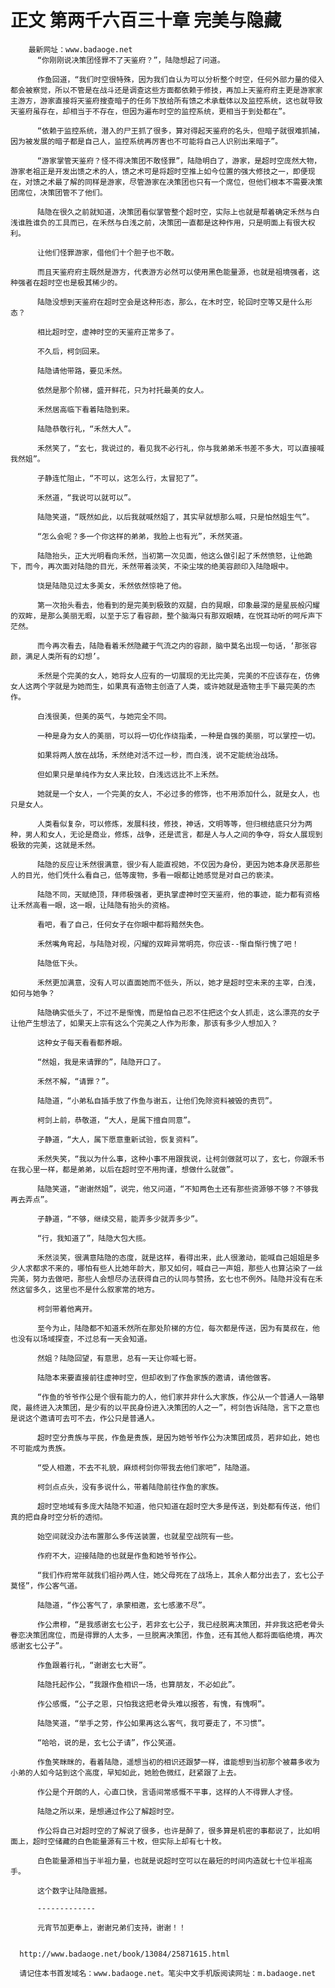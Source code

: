 # 正文 第两千六百三十章 完美与隐藏
        最新网址：www.badaoge.net
          “你刚刚说决策团怪罪不了天鉴府？”，陆隐想起了问道。
      
          作鱼回道，“我们时空很特殊，因为我们自认为可以分析整个时空，任何外部力量的侵入都会被察觉，所以不管是在战斗还是调查这些方面都依赖于修技，再加上天鉴府府主更是游家家主游方，游家直接将天鉴府搜查暗子的任务下放给所有馈之术承载体以及监控系统，这也就导致天鉴府虽存在，却相当于不存在，但因为遍布时空的监控系统，更相当于到处都在”。
      
          “依赖于监控系统，潜入的尸王抓了很多，算对得起天鉴府的名头，但暗子就很难抓捕，因为被发展的暗子都是自己人，监控系统再厉害也不可能将自己人识别出来暗子”。
      
          “游家掌管天鉴府？怪不得决策团不敢怪罪”，陆隐明白了，游家，是超时空庞然大物，游家老祖正是开发出馈之术的人，馈之术可是将超时空推上如今位置的强大修技之一，即便现在，对馈之术最了解的同样是游家，尽管游家在决策团也只有一个席位，但他们根本不需要决策团席位，决策团管不了他们。
      
          陆隐在很久之前就知道，决策团看似掌管整个超时空，实际上也就是帮着确定禾然与白浅谁胜谁负的工具而已，在禾然与白浅之前，决策团一直都是这种作用，只是明面上有很大权利。
      
          让他们怪罪游家，借他们十个胆子也不敢。
      
          而且天鉴府府主既然是游方，代表游方必然可以使用黑色能量源，也就是祖境强者，这种强者在超时空也是极其稀少的。
      
          陆隐没想到天鉴府在超时空会是这种形态，那么，在木时空，轮回时空等又是什么形态？
      
          相比超时空，虚神时空的天鉴府正常多了。
      
          不久后，柯剑回来。
      
          陆隐请他带路，要见禾然。
      
          依然是那个阶梯，盛开鲜花，只为衬托最美的女人。
      
          禾然居高临下看着陆隐到来。
      
          陆隐恭敬行礼，“禾然大人”。
      
          禾然笑了，“玄七，我说过的，看见我不必行礼，你与我弟弟禾书差不多大，可以直接喊我然姐”。
      
          子静连忙阻止，“不可以，这怎么行，太冒犯了”。
      
          禾然道，“我说可以就可以”。
      
          陆隐笑道，“既然如此，以后我就喊然姐了，其实早就想那么喊，只是怕然姐生气”。
      
          “怎么会呢？多一个你这样的弟弟，我脸上也有光”，禾然笑道。
      
          陆隐抬头，正大光明看向禾然，当初第一次见面，他这么做引起了禾然愤怒，让他跪下，而今，再次面对陆隐的目光，禾然带着淡笑，不染尘埃的绝美容颜印入陆隐眼中。
      
          饶是陆隐见过太多美女，禾然依然惊艳了他。
      
          第一次抬头看去，他看到的是完美到极致的双腿，白的晃眼，印象最深的是星辰般闪耀的双眸，是那么美丽无暇，以至于忘了看容颜，整个脑海只有那双眼睛，在悦耳动听的呵斥声下茫然。
      
          而今再次看去，陆隐看着禾然隐藏于气流之内的容颜，脑中莫名出现一句话，‘那张容颜，满足人类所有的幻想’。
      
          禾然是个完美的女人，她将女人应有的一切展现的无比完美，完美的不应该存在，仿佛女人这两个字就是为她而生，如果真有造物主创造了人类，或许她就是造物主手下最完美的杰作。
      
          白浅很美，但美的英气，与她完全不同。
      
          一种是身为女人的美丽，可以将一切化作绕指柔，一种是自强的美丽，可以掌控一切。
      
          如果将两人放在战场，禾然绝对活不过一秒，而白浅，说不定能统治战场。
      
          但如果只是单纯作为女人来比较，白浅远远比不上禾然。
      
          她就是一个女人，一个完美的女人，不必过多的修饰，也不用添加什么，就是女人，也只是女人。
      
          人类看似复杂，可以修炼，发展科技，修技，神话，文明等等，但归根结底只分为两种，男人和女人，无论是商业，修炼，战争，还是谎言，都是人与人之间的争夺，将女人展现到极致的完美，这就是禾然。
      
          陆隐的反应让禾然很满意，很少有人能直视她，不仅因为身份，更因为她本身厌恶那些人的目光，他们凭什么看自己，低等废物，多看一眼都让她感觉是对自己的亵渎。
      
          陆隐不同，天赋绝顶，拜师极强者，更执掌虚神时空天鉴府，他的事迹，能力都有资格让禾然高看一眼，这一眼，让陆隐有抬头的资格。
      
          看吧，看了自己，任何女子在你眼中都将黯然失色。
      
          禾然嘴角弯起，与陆隐对视，闪耀的双眸异常明亮，你应该--惭自惭行愧了吧！
      
          陆隐低下头。
      
          禾然更加满意，没有人可以直面她而不低头，所以，她才是超时空未来的主宰，白浅，如何与她争？
      
          陆隐确实低头了，不过不是惭愧，而是怕自己忍不住把这个女人抓走，这么漂亮的女子让他产生想法了，如果天上宗有这么个完美之人作为形象，那该有多少人想加入？
      
          这种女子每天看看都养眼。
      
          “然姐，我是来请罪的”，陆隐开口了。
      
          禾然不解，“请罪？”。
      
          陆隐道，“小弟私自插手放了作鱼与谢五，让他们免除资料被毁的责罚”。
      
          柯剑上前，恭敬道，“大人，是属下擅自同意”。
      
          子静道，“大人，属下愿意重新试验，恢复资料”。
      
          禾然失笑，“我以为什么事，这种小事不用跟我说，让柯剑做就可以了，玄七，你跟禾书在我心里一样，都是弟弟，以后在超时空不用拘谨，想做什么就做”。
      
          陆隐笑道，“谢谢然姐”，说完，他又问道，“不知两色土还有那些资源够不够？不够我再去弄点”。
      
          子静道，“不够，继续交易，能弄多少就弄多少”。
      
          “行，我知道了”，陆隐大包大揽。
      
          禾然淡笑，很满意陆隐的态度，就是这样，看得出来，此人很激动，能喊自己姐姐是多少人求都求不来的，哪怕有些人比她年龄大，那又如何，喊自己一声姐，那些人也算沾染了一丝完美，努力去做吧，那些人会想尽办法获得自己的认同与赞扬，玄七也不例外。陆隐并没有在禾然这留多久，这里也不是什么叙家常的地方。
      
          柯剑带着他离开。
      
          至今为止，陆隐都不知道禾然所在那处阶梯的方位，每次都是传送，因为有莫叔在，他也没有以场域探查，不过总有一天会知道。
      
          然姐？陆隐回望，有意思，总有一天让你喊七哥。
      
          陆隐本来要直接前往虚神时空，但却收到了作鱼家族的邀请，请他做客。
      
          “作鱼的爷爷作公是个很有能力的人，他们家并非什么大家族，作公从一个普通人一路攀爬，最终进入决策团，是少有的以平民身份进入决策团的人之一”，柯剑告诉陆隐，言下之意也是说这个邀请可去可不去，作公只是普通人。
      
          超时空分贵族与平民，作鱼是贵族，是因为她爷爷作公为决策团成员，若非如此，她也不可能成为贵族。
      
          “受人相邀，不去不礼貌，麻烦柯剑你带我去他们家吧”，陆隐道。
      
          柯剑点点头，没有多说什么，带着陆隐前往作鱼的家族。
      
          超时空地域有多庞大陆隐不知道，他只知道在超时空大多是传送，到处都有传送，他们真的把自身时空分析的透彻。
      
          始空间就没办法布置那么多传送装置，也就星空战院有一些。
      
          作府不大，迎接陆隐的也就是作鱼和她爷爷作公。
      
          “我们作府常年就我们祖孙两人住，她父母死在了战场上，其余人都分出去了，玄七公子莫怪”，作公客气道。
      
          陆隐道，“作公客气了，承蒙相邀，玄七感激不尽”。
      
          作公肃穆，“是我感谢玄七公子，若非玄七公子，我已经脱离决策团，并非我这把老骨头眷恋决策团席位，而是得罪的人太多，一旦脱离决策团，作鱼，还有其他人都将面临绝境，再次感谢玄七公子”。
      
          作鱼跟着行礼，“谢谢玄七大哥”。
      
          陆隐托起作公，“我跟作鱼相识一场，也算朋友，不必如此”。
      
          作公感慨，“公子之恩，只怕我这把老骨头难以报答，有愧，有愧啊”。
      
          陆隐笑道，“举手之劳，作公如果再这么客气，我可要走了，不习惯”。
      
          “哈哈，说的是，玄七公子请”，作公笑道。
      
          作鱼笑眯眯的，看着陆隐，遥想当初的相识还跟梦一样，谁能想到当初那个被幕多收为小弟的人如今站到这个高度，早知如此，她脸色微红，赶紧跟了上去。
      
          作公是个开朗的人，心直口快，言语间常感慨不平事，这样的人不得罪人才怪。
      
          陆隐之所以来，是想通过作公了解超时空。
      
          作公将自己对超时空的了解说了很多，也许是醉了，很多算是机密的事都说了，比如明面上，超时空储藏的白色能量源有三十枚，但实际上却有七十枚。
      
          白色能量源相当于半祖力量，也就是说超时空可以在最短的时间内造就七十位半祖高手。
      
          这个数字让陆隐震撼。
      
          -------------
      
          元宵节加更奉上，谢谢兄弟们支持，谢谢！！
      
      
      http://www.badaoge.net/book/13084/25871615.html
      
      请记住本书首发域名：www.badaoge.net。笔尖中文手机版阅读网址：m.badaoge.net
